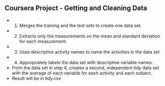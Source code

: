 ## Coursera Project - Getting and Cleaning Data
* 1. Merges the training and the test sets to create one data set.
* 2. Extracts only the measurements on the mean and standard deviation for each measurement.
* 3. Uses descriptive activity names to name the activities in the data set
* 4. Appropriately labels the data set with descriptive variable names.
* From the data set in step 4, creates a second, independent tidy data set with the average of each variable for each activity and each subject.
* Result will be in tidy.csv

